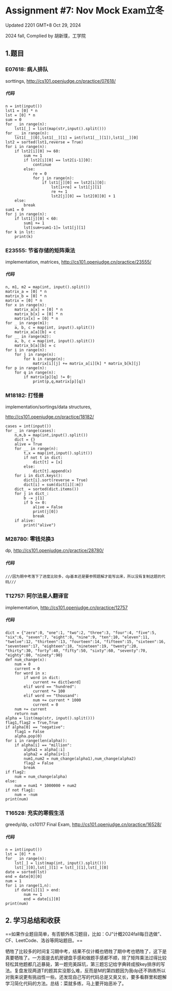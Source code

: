 # Assignment #7: Nov Mock Exam立冬



Updated 2201 GMT+8 Oct 29, 2024

2024 fall, Complied by 胡新璞，工学院



## 1.题目



### E07618: 病人排队

sorttings, http://cs101.openjudge.cn/practice/07618/

##### 代码

```
n = int(input())
lst1 = [0] * n
lst = [0] * n
sum = 0
for _ in range(n):
    lst1[_] = list(map(str,input().split()))
for __ in range(n):
    lst1[__][0],lst1[__][1] = int(lst1[__][1]),lst1[__][0]
lst2 = sorted(lst1,reverse = True)
for i in range(n):
    if lst2[i][0] >= 60:
        sum += 1
        if lst2[i][0] == lst2[i-1][0]:
            continue
        else:
            re = 0
            for j in range(n):
                if lst1[j][0] == lst2[i][0]:
                    lst[i+re] = lst1[j][1]
                    re += 1
                    lst2[j][0] == lst2[0][0] + 1
    else:
        break
sum1 = 0
for j in range(n):
    if lst1[j][0] < 60:
        sum1 += 1
        lst[sum+sum1-1]= lst1[j][1]
for k in lst:
    print(k)
```

 

### E23555: 节省存储的矩阵乘法

implementation, matrices, http://cs101.openjudge.cn/practice/23555/

##### 代码

```
n, m1, m2 = map(int, input().split())
matrix_a = [0] * n
matrix_b = [0] * n
matrix = [0] * n
for x in range(n):
    matrix_a[x] = [0] * n
    matrix_b[x] = [0] * n
    matrix[x] = [0] * n
for _ in range(m1):
    a, b, c = map(int, input().split())
    matrix_a[a][b] = c
for __ in range(m2):
    a, b, c = map(int, input().split())
    matrix_b[a][b] = c
for i in range(n):
    for j in range(n):
        for k in range(n):
            matrix[i][j] += matrix_a[i][k] * matrix_b[k][j]
for p in range(n):
    for q in range(n):
        if matrix[p][q] != 0:
            print(p,q,matrix[p][q])
```



###  M18182: 打怪兽

implementation/sortings/data structures,

http://cs101.openjudge.cn/practice/18182/

```
cases = int(input())
for _ in range(cases):
    n,m,b = map(int,input().split())
    dict = {}
    alive = True
    for __ in range(n):
        t,x = map(int,input().split())
        if not t in dict:
            dict[t] = [x]
        else:
            dict[t].append(x)
    for i in dict.keys():
        dict[i].sort(reverse = True)
        dict[i] = sum(dict[i][:m])
    dict_ = sorted(dict.items())
    for j in dict_:
        b -= j[1]
        if b <= 0:
            alive = False
            print(j[0])
            break
    if alive:
        print("alive")
```



### M28780: 零钱兑换3

dp, http://cs101.openjudge.cn/practice/28780/

##### 代码

```
///因为期中考落下了进度比较多，dp基本还是要参照题解才能写出来，所以没有复制这题的代码///
```



### T12757: 阿尔法星人翻译官

implementation, http://cs101.openjudge.cn/practice/12757

##### 代码

```
dict = {"zero":0, "one":1, "two":2, "three":3, "four":4, "five":5, "six":6, "seven":7, "eight":8, "nine":9, "ten":10, "eleven":11, "twelve":12, "thirteen":13, "fourteen":14, "fifteen":15, "sixteen":16, "seventeen":17, "eighteen":18, "nineteen":19, "twenty":20, "thirty":30, "forty":40, "fifty":50, "sixty":60, "seventy":70, "eighty":80, "ninety":90}
def num_change(x):
    num = 0
    current = 0
    for word in x:
        if word in dict:
            current += dict[word]
        elif word == "hundred":
            current *= 100
        elif word == "thousand":
            num += current * 1000
            current = 0
    num += current
    return num
alpha = list(map(str, input().split()))
flag1,flag2 = True,True
if alpha[0] == "negative":
    flag1 = False
    alpha.pop(0)
for i in range(len(alpha)):
    if alpha[i] == "million":
        alpha1 = alpha[:i]
        alpha2 = alpha[i+1:]
        num1,num2 = num_change(alpha1),num_change(alpha2)
        flag2 = False
        break
if flag2:
    num = num_change(alpha)
else:
    num = num1 * 1000000 + num2
if not flag1:
    num = -num
print(num)
```



### T16528: 充实的寒假生活

greedy/dp, cs10117 Final Exam, http://cs101.openjudge.cn/practice/16528/

##### 代码

```
n = int(input())
lst = [0] * n
for _ in range(n):
    lst[_] = list(map(int, input().split()))
    lst[_][0],lst[_][1] = lst[_][1],lst[_][0]
date = sorted(lst)
end = date[0][0]
num = 1
for i in range(1,n):
    if date[i][1] > end:
        num += 1
        end = date[i][0]
print(num)
```





## 2. 学习总结和收获

==如果作业题目简单，有否额外练习题目，比如：OJ“计概2024fall每日选做”、CF、LeetCode、洛谷等网站题目。==

 

牺牲了比较多的时间复习期中考，结果不仅计概也牺牲了期中考也牺牲了，这下是真要牺牲了。一方面是去机房键盘手感和做题手感都不顺，除了矩阵乘法过得比较轻松其他题都几近暴毙，第一题完美踩坑，第三题忘记给字典转成按key排序的写法。复盘发现两道T的题其实没那么难，反而是M的第四题因为我dp还不熟练所以对我来说更有挑战性一些。还发现自己写的代码总是又臭又长，要多看群里和题解学习简化代码的方法。总结：菜就多练，马上要开始恶补了。

 